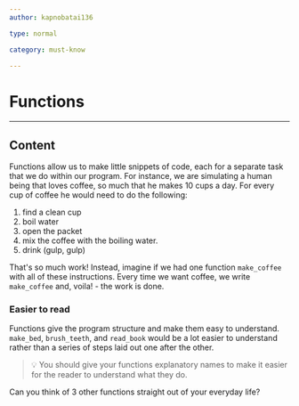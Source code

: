 ```yaml
---
author: kapnobatai136

type: normal

category: must-know

---
```


# Functions

---
## Content

Functions allow us to make little snippets of code, each for a separate task that we do within our program. For instance, we are simulating a human being that loves coffee, so much that he makes 10 cups a day. For every cup of coffee he would need to do the following:

1. find a clean cup
2. boil water
3. open the packet
4. mix the coffee with the boiling water.
5. drink (gulp, gulp)

That's so much work! Instead, imagine if we had one function `make_coffee` with all of these instructions. Every time we want coffee, we write `make_coffee` and, voila! - the work is done.

### Easier to read

Functions give the program structure and make them easy to understand. `make_bed`, `brush_teeth`, and `read_book` would be a lot easier to understand rather than a series of steps laid out one after the other.
> 💡 You should give your functions explanatory names to make it easier for the reader to understand what they do.

Can you think of 3 other functions straight out of your everyday life?
